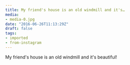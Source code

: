 ```yaml
---
title: My friend's house is an old windmill and it's…
media:
- media-0.jpg
date: "2016-06-26T11:13:29Z"
draft: false
tags:
- imported
- from-instagram
---
```

My friend's house is an old windmill and it's beautiful\!
